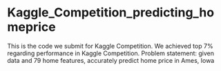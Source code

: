 # Kaggle_Competition_predicting_homeprice
This is the code we submit for Kaggle Competition. We achieved top 7% regarding performance in Kaggle Competition. 
Problem statement: given data and 79 home features, accurately predict home price in Ames, Iowa

